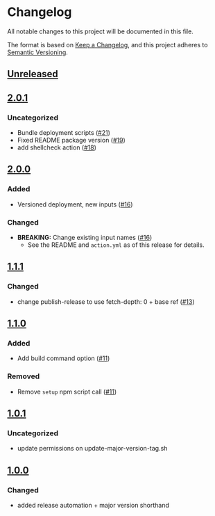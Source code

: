 # Changelog
All notable changes to this project will be documented in this file.

The format is based on [Keep a Changelog](https://keepachangelog.com/en/1.0.0/),
and this project adheres to [Semantic Versioning](https://semver.org/spec/v2.0.0.html).

## [Unreleased]

## [2.0.1]
### Uncategorized
- Bundle deployment scripts ([#21](https://github.com/MetaMask/action-publish-gh-pages/pull/21))
- Fixed README package version ([#19](https://github.com/MetaMask/action-publish-gh-pages/pull/19))
- add shellcheck action ([#18](https://github.com/MetaMask/action-publish-gh-pages/pull/18))

## [2.0.0]
### Added
- Versioned deployment, new inputs ([#16](https://github.com/MetaMask/action-publish-gh-pages/pull/16))

### Changed
- **BREAKING:** Change existing input names ([#16](https://github.com/MetaMask/action-publish-gh-pages/pull/16))
  - See the README and `action.yml` as of this release for details.

## [1.1.1]
### Changed
- change publish-release to use fetch-depth: 0 + base ref ([#13](https://github.com/MetaMask/action-publish-gh-pages/pull/13))

## [1.1.0]
### Added
- Add build command option ([#11](https://github.com/MetaMask/action-publish-gh-pages/pull/11))

### Removed
- Remove `setup` npm script call ([#11](https://github.com/MetaMask/action-publish-gh-pages/pull/11))

## [1.0.1]
### Uncategorized
- update permissions on update-major-version-tag.sh

## [1.0.0]
### Changed
- added release automation + major version shorthand

[Unreleased]: https://github.com/MetaMask/action-publish-gh-pages/compare/v2.0.1...HEAD
[2.0.1]: https://github.com/MetaMask/action-publish-gh-pages/compare/v2.0.0...v2.0.1
[2.0.0]: https://github.com/MetaMask/action-publish-gh-pages/compare/v1.1.1...v2.0.0
[1.1.1]: https://github.com/MetaMask/action-publish-gh-pages/compare/v1.1.0...v1.1.1
[1.1.0]: https://github.com/MetaMask/action-publish-gh-pages/compare/v1.0.1...v1.1.0
[1.0.1]: https://github.com/MetaMask/action-publish-gh-pages/compare/v1.0.0...v1.0.1
[1.0.0]: https://github.com/MetaMask/action-publish-gh-pages/releases/tag/v1.0.0
